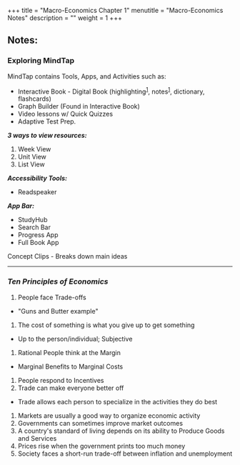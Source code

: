 +++
title = "Macro-Economics Chapter 1"
menutitle = "Macro-Economics Notes"
description = ""
weight = 1
+++

## Notes:

### Exploring MindTap

MindTap contains Tools, Apps, and Activities such as:
-  Interactive Book - Digital Book (highlighting<sup>[1]</sup>, notes<sup>[1]</sup>, dictionary, flashcards)
- Graph Builder (Found in Interactive Book)
- Video lessons w/ Quick Quizzes
- Adaptive Test Prep.

***3 ways to view resources:***
1. Week View
1. Unit View
1. List View

***Accessibility Tools:***
- Readspeaker

***App Bar:***
- StudyHub
- Search Bar
- Progress App
- Full Book App

Concept Clips - Breaks down main ideas

[1]:Saved-in-StudyHub

---

### _Ten Principles of Economics_

1. People face Trade-offs
  - "Guns and Butter example"
1. The cost of something is what you give up to get something
  - Up to the person/individual; Subjective
1. Rational People think at the Margin
  - Marginal Benefits to Marginal Costs
1. People respond to Incentives
1. Trade can make everyone better off
  - Trade allows each person to specialize in the activities they do best
1. Markets are usually a good way to organize economic activity
1. Governments can sometimes improve market outcomes
1. A country's standard of living depends on its ability to Produce Goods and Services
1. Prices rise when the government prints too much money
1. Society faces a short-run trade-off between inflation and unemployment
